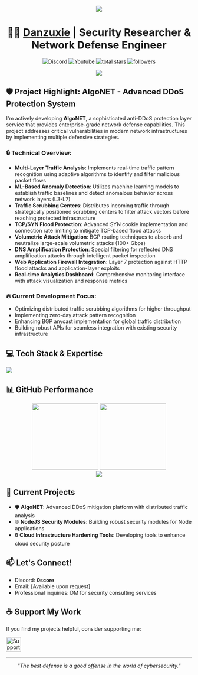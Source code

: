 <p align="center"> <img src="https://readme-typing-svg.demolab.com?font=Fira+Code&weight=600&size=30&duration=3000&pause=100&color=0066F7&center=true&vCenter=true&random=false&width=435&lines=SECURING+THE+WEB!" /></a> </p>

<h1 align="center">👨‍💻 <a href="https://github.com/zuxievrtx">Danzuxie</a> | Security Researcher & Network Defense Engineer</h1>

<p align="center">
  <a href="https://discord.gg/3tNYvhJzPt"><img alt="Discord" title="Discord" src="https://img.shields.io/badge/-Discord-7289DA?style=for-the-badge&logo=discord&logoColor=white"/></a>
  <a href="https://www.youtube.com/channel/UC3TJbRG5n2fvDaC0rnFZ1yA"><img alt="Youtube" title="Youtube" src="https://img.shields.io/badge/-Youtube-FF0000?style=for-the-badge&logo=youtube&logoColor=white"/></a>
  <a href="https://github.com/zuxievrtx?tab=repositories&sort=stargazers">
    <img alt="total stars" title="Total stars on GitHub" src="https://custom-icon-badges.demolab.com/github/stars/zuxievrtx?color=B8B92B&style=for-the-badge&labelColor=959532&logo=star"/></a>
  <a href="https://github.com/zuxievrtx"><img alt="followers" title="Follow me on Github" src="https://img.shields.io/github/followers/zuxievrtx?color=236ad3&style=for-the-badge&logo=github&label=Follow"/></a>
</p>

<div align="center">
  <img src="https://komarev.com/ghpvc/?username=zuxievrtx&style=for-the-badge&color=brightgreen">
</div>

## 🛡️ Project Highlight: AlgoNET - Advanced DDoS Protection System

I'm actively developing **AlgoNET**, a sophisticated anti-DDoS protection layer service that provides enterprise-grade network defense capabilities. This project addresses critical vulnerabilities in modern network infrastructures by implementing multiple defensive strategies.

### 🔒 Technical Overview:

- **Multi-Layer Traffic Analysis**: Implements real-time traffic pattern recognition using adaptive algorithms to identify and filter malicious packet flows
- **ML-Based Anomaly Detection**: Utilizes machine learning models to establish traffic baselines and detect anomalous behavior across network layers (L3-L7)
- **Traffic Scrubbing Centers**: Distributes incoming traffic through strategically positioned scrubbing centers to filter attack vectors before reaching protected infrastructure
- **TCP/SYN Flood Protection**: Advanced SYN cookie implementation and connection rate limiting to mitigate TCP-based flood attacks
- **Volumetric Attack Mitigation**: BGP routing techniques to absorb and neutralize large-scale volumetric attacks (100+ Gbps)
- **DNS Amplification Protection**: Special filtering for reflected DNS amplification attacks through intelligent packet inspection
- **Web Application Firewall Integration**: Layer 7 protection against HTTP flood attacks and application-layer exploits
- **Real-time Analytics Dashboard**: Comprehensive monitoring interface with attack visualization and response metrics

### 🔥 Current Development Focus:

- Optimizing distributed traffic scrubbing algorithms for higher throughput
- Implementing zero-day attack pattern recognition
- Enhancing BGP anycast implementation for global traffic distribution
- Building robust APIs for seamless integration with existing security infrastructure

## 💻 Tech Stack & Expertise

<p align="left">
  <a href="https://github.com/zuxievrtx">
    <img src="https://skillicons.dev/icons?i=vscode,aws,github,mysql,css,html,js,express,react,bots,nodejs,wordpress,python,nginx,docker,kubernetes,linux,bash,cloudflare">
  </a>
</p>

## 📊 GitHub Performance

<div align="center">
  <img height="180em" src="https://github-readme-stats.vercel.app/api?username=zuxievrtx&hide_border=true&show_icons=true&count_private=true&theme=radical&bg_color=0D1117" />
  <img height="180em" src="https://github-readme-stats.vercel.app/api/top-langs/?username=zuxievrtx&layout=compact&hide_border=true&theme=radical&bg_color=0D1117" />
</div>

<div align="center">
  <img src="https://github-readme-streak-stats.herokuapp.com/?user=zuxievrtx&theme=radical&hide_border=true&stroke=f53b3b&background=0D1117" />
</div>

## 🔭 Current Projects

- 🛡️ **AlgoNET**: Advanced DDoS mitigation platform with distributed traffic analysis
- 🌐 **NodeJS Security Modules**: Building robust security modules for Node applications
- 🔒 **Cloud Infrastructure Hardening Tools**: Developing tools to enhance cloud security posture

## 📫 Let's Connect!

- Discord: **0score**
- Email: [Available upon request]
- Professional inquiries: DM for security consulting services

## ☕ Support My Work

If you find my projects helpful, consider supporting me:

<a href="https://trakteer.id/danzuxie/tip"><img src="https://cdn.discordapp.com/attachments/1099845843718254652/1347942396180172891/Frame_7.png?ex=67cda8ae&is=67cc572e&hm=50703fdfcafddb24f277b1a50b42cf89a345ba6995474f092016c9b4caff5ea5&" alt="Support on Trakteer" height="40"></a>

---

<div align="center">
  <i>"The best defense is a good offense in the world of cybersecurity."</i>
</div>
